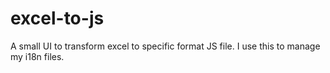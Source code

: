 # excel-to-js
A small UI to transform excel to specific format JS file. I use this to manage my i18n files.
